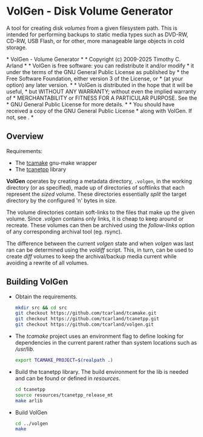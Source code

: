 VolGen - Disk Volume Generator
===============================

A tool for creating disk *volumes* from a given filesystem path.
This is intended for performing backups to static media types such 
as DVD-RW, CD-RW, USB Flash, or for other, more manageable large 
objects in cold storage. 

<notice>
* VolGen - Volume Generator
*
* Copyright (c) 2009-2025 Timothy C. Arland <tcarland@gmail.com>
*
* VolGen is free software: you can redistribute it and/or modify
* it under the terms of the GNU General Public License as published by
* the Free Software Foundation, either version 3 of the License, or
* (at your option) any later version.
*
* VolGen is distributed in the hope that it will be useful,
* but WITHOUT ANY WARRANTY; without even the implied warranty of
* MERCHANTABILITY or FITNESS FOR A PARTICULAR PURPOSE.  See the
* GNU General Public License for more details.
*
* You should have received a copy of the GNU General Public License
* along with VolGen.  If not, see <https://www.gnu.org/licenses/>.
*
</notice>

## Overview

Requirements:
 * The [tcamake](https://github.com/tcarland/tcamake.git) gnu-make wrapper
 * The [tcanetpp](https://github.com/tcarland/tcanetpp.git) library

**VolGen** operates by creating a metadata directory, `.volgen`, in 
the working directory (or as specified), made up of directories of 
softlinks that each represent the *sized* volume. These directories 
essentially *split* the target directory by the configured 'n' bytes 
in size.

The volume directories contain soft-links to the files that make up the 
given volume. Since *.volgen* contains only links, it is cheap to keep 
around or recreate. These volumes can then be archived using the 
*follow-links* option of any corresponding archival tool (eg. rsync).

The difference between the current *volgen* state and when *volgen* was 
last ran can be determined using the *voldiff* script.  This, in turn, 
can be used to create *diff* volumes to keep the archival/backup media 
current while avoiding a rewrite of all volumes.

## Building VolGen

- Obtain the requirements.
  ```bash
  mkdir src && cd src
  git checkout https://github.com/tcarland/tcamake.git
  git checkout https://github.com/tcarland/tcanetpp.git
  git checkout https://github.com/tcarland/volgen.git
  ```

- The *tcamake* project uses an environment flag to define 
  looking for dependencies in the current parent rather than
  system locations such as */usr/lib*.
  ```bash
  export TCAMAKE_PROJECT=$(realpath .)
  ```

- Build the tcanetpp library. The build environment for the 
  lib is needed and can be found or defined in *resources*.
  ```bash
  cd tcanetpp 
  source resources/tcanetpp_release_mt
  make arlib
  ```

- Build VolGen
  ```bash
  cd ../volgen
  make
  ```
